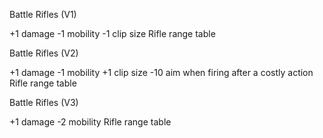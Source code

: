 Battle Rifles (V1)

+1 damage
-1 mobility
-1 clip size
Rifle range table

Battle Rifles (V2)

+1 damage
-1 mobility
+1 clip size
-10 aim when firing after a costly action
Rifle range table

Battle Rifles (V3)

+1 damage
-2 mobility
Rifle range table